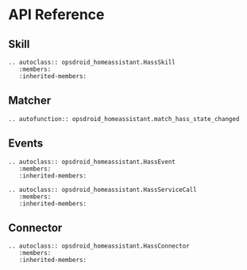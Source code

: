 # API Reference

## Skill

```eval_rst
.. autoclass:: opsdroid_homeassistant.HassSkill
   :members:
   :inherited-members:
```

## Matcher

```eval_rst
.. autofunction:: opsdroid_homeassistant.match_hass_state_changed
```

## Events

```eval_rst
.. autoclass:: opsdroid_homeassistant.HassEvent
   :members:
   :inherited-members:
```

```eval_rst
.. autoclass:: opsdroid_homeassistant.HassServiceCall
   :members:
   :inherited-members:
```

## Connector

```eval_rst
.. autoclass:: opsdroid_homeassistant.HassConnector
   :members:
   :inherited-members:
```
